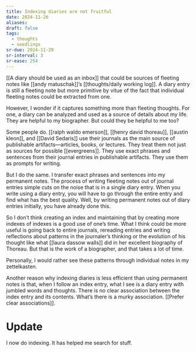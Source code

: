 ```yaml
---
title: Indexing diaries are not fruitful
date: 2024-11-26
aliases: 
draft: false
tags:
  - thoughts
  - seedlings
sr-due: 2024-11-29
sr-interval: 3
sr-ease: 254
---
```

[[A diary should be used as an inbox]] that could be sources of fleeting notes like [[andy matuschak]]’s [[thoughts/daily working log]]. A diary entry is still a fleeting note but more primitive by vitue of the fact that individual fleeting notes could be extracted from one.

However, I wonder if it captures something more than fleeting thoughts. For one, a diary can be analyzed and used as a source of details about my life. They are helpful to my biographer. But could they be helpful to me too?

Some people do. [[ralph waldo emerson]], [[henry david thoreau]], [[austin kleon]], and [[David Sedaris]] use their journals as the main source of publishable artifacts—articles, books, or lectures. They treat them not just as sources for possible [[evergreens]]. They use exact phrases and sentences from their journal entries in publishable artifacts. They use them as prompts for writing.

But I do the same. I transfer exact phrases and sentences into my permanent notes. The process of writing fleeting notes out of journal entries simple cuts on the noise that is in a single diary entry. When you write using a diary entry, you will have to go through the entire entry and find what has the best quality. Well, by writing permanent notes out of diary entries initially, you have already done this.

So I don’t think creating an index and maintaining that by creating more indexes of indexes is a good use of one’s time. What I think could be more useful is going back to entire journals, rereading entries and writing reflections about patterns in the journaler’s thinking or the evolution of his thought like what [[laura dassow walls]] did in her excellent biography of Thoreau. But that is the work of a biographer, and that takes a lot of time.

Personally, I would rather see these patterns through individual notes in my zettelkasten.

Another reason why indexing diaries is less efficient than using permanent notes is that, when I follow an index entry, what I see is a diary entry with jumbled words and thoughts. There is no clear association between the index entry and its contents. What’s there is a murky association. [[Prefer clear associations]].

# Update

I now do indexing. It has helped me search for stuff.
